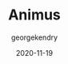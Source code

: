 ---
layout: game
title:  "Animus"
type: "Game Development Blog"
color: "background-color: seagreen"
summary: "Animus is a game which pits you with the ability to change your perspective of the world, allowing you to see and interact with things previously untouchable. Play through 8 different levels and traverse the world you once took for granted."
author: georgekendry
date: '2020-11-19'
category: ['game-development']
thumbnail:
keywords: C#, Unity, platformer, project
permalink: /games/animus/
usemathjax: true
genre: ['C#', 'Unity',]
browser_playable: true
hidden: true
heading: "a puzzle based platformer"
icon: 
showreel: /assets/img/animus_showreel.mp4
itch: https://mariofly5.itch.io/animus
isgameembed: true
gameembed: https://itch.io/embed-upload/2988107
status: "Complete"
projecttype: "Game Jam"
languagesused: ['C#']
tools: ['Unity']
roles: ['Programming']
credits: ['George Kendry','Auguste Lubickaite','Mathew Crook','Matt Hughes','Kai Bryant']
screenshots: true
---